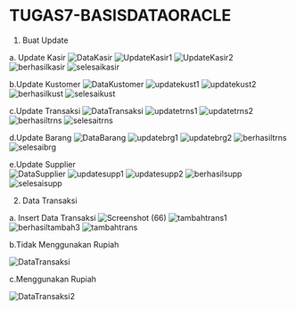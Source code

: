 # TUGAS7-BASISDATAORACLE

1. Buat Update

  a. Update Kasir
  ![DataKasir](https://user-images.githubusercontent.com/45527370/147399752-2968e8f4-7df2-48e9-86d1-f42283684e38.png)
  ![UpdateKasir1](https://user-images.githubusercontent.com/45527370/147399762-e16c2967-8bd9-4871-805d-f4cd44612ace.png)
  ![UpdateKasir2](https://user-images.githubusercontent.com/45527370/147399765-e077710f-6e13-4442-9ea5-c6c4f9ee36bc.png)
  ![berhasilkasir](https://user-images.githubusercontent.com/45527370/147399774-f85285f8-913a-40fd-90eb-5cfa6c6b0b10.png)
  ![selesaikasir](https://user-images.githubusercontent.com/45527370/147399779-09a43b48-ebeb-42ca-bfe2-24993e74a4eb.png)
  
  b.Update Kustomer
  ![DataKustomer](https://user-images.githubusercontent.com/45527370/147399790-dc39d89e-6f00-41b2-aeb5-b61421b2c4d3.png)
  ![updatekust1](https://user-images.githubusercontent.com/45527370/147399792-006ac0bd-1df5-458b-a81c-a0947beebef7.png)
  ![updatekust2](https://user-images.githubusercontent.com/45527370/147399796-a7b19dd3-806f-4343-a963-82b5a12b2270.png)
  ![berhasilkust](https://user-images.githubusercontent.com/45527370/147399801-9be509c2-ad5d-4e49-a8b6-902b886c7052.png)
  ![selesaikust](https://user-images.githubusercontent.com/45527370/147399810-8eaa70d9-7d97-4ac5-b3cc-4d296d4b3020.png)
  
  c.Update Transaksi 
  ![DataTransaksi](https://user-images.githubusercontent.com/45527370/147399822-a2f6c644-7495-4f8a-9756-acfac10cfa5b.png)
  ![updatetrns1](https://user-images.githubusercontent.com/45527370/147399826-a4dc298e-2ecb-4568-8876-cad86c189188.png)
  ![updatetrns2](https://user-images.githubusercontent.com/45527370/147399829-ad866692-fdd6-423b-9d5f-9f97727ca061.png)
  ![berhasiltrns](https://user-images.githubusercontent.com/45527370/147399838-17f77b71-43e4-4465-9937-03e113afe650.png)
  ![selesaitrns](https://user-images.githubusercontent.com/45527370/147399847-abcf0c1c-386d-440f-b712-2d7f900ed552.png)
  
  d.Update Barang
  ![DataBarang](https://user-images.githubusercontent.com/45527370/147399852-5d9d63a7-f795-4216-9b2f-909407e1ad6e.png)
  ![updatebrg1](https://user-images.githubusercontent.com/45527370/147399857-96509414-05c6-465e-b308-4354a1805902.png)
  ![updatebrg2](https://user-images.githubusercontent.com/45527370/147399865-29a7a1a6-77eb-4088-8122-f31a88f0f1e3.png)
  ![berhasiltrns](https://user-images.githubusercontent.com/45527370/147399873-00ec06a0-38fd-4dde-bfb2-84b5f814a5d3.png)
  ![selesaibrg](https://user-images.githubusercontent.com/45527370/147399923-a40cb45e-4291-486b-86fd-fdc6689b83b9.png)

  e.Update Supplier  
  ![DataSupplier](https://user-images.githubusercontent.com/45527370/147399894-5318f20e-a96a-4bd0-9eb8-94fc838009bc.png)
  ![updatesupp1](https://user-images.githubusercontent.com/45527370/147399900-5e855536-289d-4e04-a127-ed292aa4540d.png)
  ![updatesupp2](https://user-images.githubusercontent.com/45527370/147399906-ab2bc760-c04a-4f3a-a772-d2bb1c17ffb9.png)
  ![berhasilsupp](https://user-images.githubusercontent.com/45527370/147399914-f5fcd61c-25df-4db0-bd62-2db9cf5430c6.png)
  ![selesaisupp](https://user-images.githubusercontent.com/45527370/147399920-771d3f02-3d76-4a4b-a34b-04969d942b02.png)

2. Data Transaksi
  
  a. Insert Data Transaksi
  ![Screenshot (66)](https://user-images.githubusercontent.com/45527370/148333699-56844c60-c20a-4246-bb0f-6f249fd6508e.png)
  ![tambahtrans1](https://user-images.githubusercontent.com/45527370/148333796-916e429a-5047-446e-bd1d-d2f25b64b232.png)
  ![berhasiltambah3](https://user-images.githubusercontent.com/45527370/148334150-11d97cb1-4a5b-4537-ae1d-d8da0228234e.png)
  ![tambahtrans](https://user-images.githubusercontent.com/45527370/148333820-01f90112-eb63-40a5-ae19-bf95f087aa12.png)

  b.Tidak Menggunakan Rupiah
  
  ![DataTransaksi](https://user-images.githubusercontent.com/45527370/147399937-0502b012-da7a-48ad-bb7b-cf85992e4775.png)
  
  c.Menggunakan Rupiah
  
  ![DataTransaksi2](https://user-images.githubusercontent.com/45527370/147399943-cab9d619-b49f-44a3-872a-3b44b90c330f.png)

